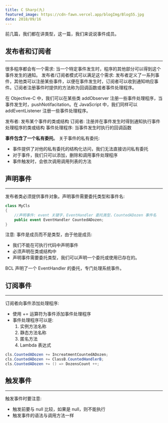 ```yaml
---
title: C Sharp(九)
featured_image: https://cdn-fawn.vercel.app/blogImg/Blog55.jpg
date: 2018/09/16
---
```


前几篇，我们都在讲类型，这一篇，我们来说说事件成员。

## 发布者和订阅者
***  
很多程序都会有一个需求: 当一个特定事件发生时，程序的其他部分可以得到这个事件发生的通知。
发布者/订阅者模式可以满足这个需求: 
发布者定义了一系列事件，其他类可以注册某些事件，以便在事件发生时，订阅者可以收到通知响应事件。订阅者注册事件时提供的方法称为回调函数或者事件处理程序。

在 Objective-C 中，我们可以在某些类 addObserver 注册一些事件处理程序，当事件发生时，pushNotifacitation。在 JavaScript 中，我们同样可以 addEventListener 注册一些事件处理程序。

发布者: 发布某个事件的类或结构
订阅者: 注册并在事件发生时得到通知执行事件处理程序的类或结构
事件处理程序: 当事件发生时执行的回调函数

**事件包含了一个私有委托**。
关于事件的私有委托: 
- 事件提供了对他的私有委托的结构化访问，我们无法直接访问私有委托
- 对于事件，我们只可以添加，删除和调用事件处理程序
- 事件触发时，会依次调用调用列表的方法

## 声明事件
***  
发布者类必须提供事件对象。声明事件需要委托类型和事件名: 
``` csharp
class MyCls
{
    //声明事件: event 关键字，EventHandler 委托类型，CountedADozen 事件名
    public event EventHandler CountedADozen;
}
```
注意: 事件是成员而不是类型，由于他是成员: 
- 我们不能在可执行代码中声明事件
- 必须声明在类或结构中
- 声明事件需要委托类型，我们可以声明一个委托或使用已存在的。

BCL 声明了一个 EventHandler 的委托，专门处理系统事件。

## 订阅事件
***  
订阅者向事件添加处理程序: 
- 使用 += 运算符为事件添加事件处理程序
- 事件处理程序可以是: 
  1. 实例方法名称
  2. 静态方法名称
  3. 匿名方法
  4. Lambda 表达式

``` csharp
cls.CountedADozen += IncreatmentCountedADozen;
cls.CountedADozen += ClassB.CountedHandlerB;
cls.CountedADozen += () => DozensCount ++;
```

## 触发事件
***  
触发事件时要注意: 
- 触发前要与 null 比较，如果是 null，则不能执行
- 触发事件的语法与调用方法一样